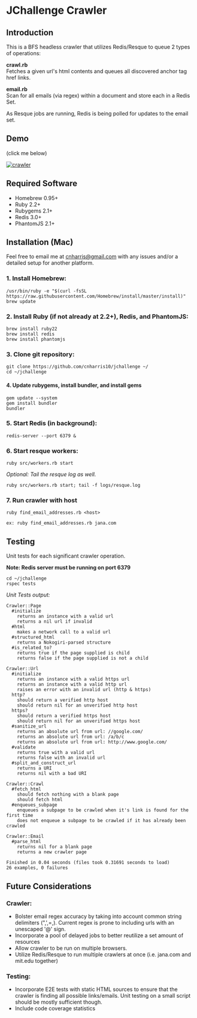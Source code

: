 # JChallenge Crawler

## Introduction

This is a BFS headless crawler that utilizes Redis/Resque to queue 2 types of operations:

**crawl.rb**<br/>
Fetches a given url's html contents and queues all discovered anchor tag href links.

**email.rb**<br/>
Scan for all emails (via regex) within a document and store each in a Redis Set.

As Resque jobs are running, Redis is being polled for updates to the email set.

## Demo

(click me below)

[![crawler](https://i.vimeocdn.com/video/569757392_400x300.png)](https://vimeo.com/165810300 "crawler")

## Required Software

* Homebrew 0.95+
* Ruby 2.2+
* Rubygems 2.1+
* Redis 3.0+
* PhantomJS 2.1+

## Installation (Mac)

Feel free to email me at cnharris@gmail.com with any issues and/or a detailed setup for another platform.  

### 1. Install Homebrew:

	/usr/bin/ruby -e "$(curl -fsSL https://raw.githubusercontent.com/Homebrew/install/master/install)"
	brew update

### 2. Install Ruby (if not already at 2.2+), Redis, and PhantomJS:

	brew install ruby22 
	brew install redis
	brew install phantomjs

### 3. Clone git repository:

	git clone https://github.com/cnharris10/jchallenge ~/
	cd ~/jchallenge

#### 4. Update rubygems, install bundler, and install gems
	
	gem update --system
	gem install bundler
	bundler

### 5. Start Redis (in background):

	redis-server --port 6379 &

### 6. Start resque workers:

	ruby src/workers.rb start
	
*Optional: Tail the resque log as well.*
	
	ruby src/workers.rb start; tail -f logs/resque.log

### 7. Run crawler with host

	ruby find_email_addresses.rb <host>
	
	ex: ruby find_email_addresses.rb jana.com
	

## Testing

Unit tests for each significant crawler operation.

**Note: Redis server must be running on port 6379**

	cd ~/jchallenge
	rspec tests
	
*Unit Tests output:*

	Crawler::Page
	  #initialize
	    returns an instance with a valid url
	    returns a nil url if invalid
	  #html
	    makes a network call to a valid url
	  #structured_html
	    returns a Nokogiri-parsed structure
	  #is_related_to?
	    returns true if the page supplied is child
	    returns false if the page supplied is not a child
	
	Crawler::Url
	  #initialize
	    returns an instance with a valid https url
	    returns an instance with a valid http url
	    raises an error with an invalid url (http & https)
	  http?
	    should return a verified http host
	    should return nil for an unverified http host
	  https?
	    should return a verified https host
	    should return nil for an unverified https host
	  #sanitize_url
	    returns an absolute url from url: //google.com/
	    returns an absolute url from url: /a/b/c
	    returns an absolute url from url: http://www.google.com/
	  #validate
	    returns true with a valid url
	    returns false with an invalid url
	  #split_and_construct_url
	    returns a URI
	    returns nil with a bad URI
	
	Crawler::Crawl
	  #fetch_html
	    should fetch nothing with a blank page
	    should fetch html
	  #enqueues_subpage
	    enqueues a subpage to be crawled when it's link is found for the first time
	    does not enqueue a subpage to be crawled if it has already been crawled
	
	Crawler::Email
	  #parse_html
	    returns nil for a blank page
	    returns a new crawler page
	
	Finished in 0.04 seconds (files took 0.31691 seconds to load)
	26 examples, 0 failures
	
## Future Considerations

### Crawler:
* Bolster email regex accuracy by taking into account common string delimiters (",',=,<space>). Current regex is prone to including urls with an unescaped '@' sign.
* Incorporate a pool of delayed jobs to better reutilize a set amount of resources
* Allow crawler to be run on multiple browsers.
* Utilize Redis/Resque to run multiple crawlers at once (i.e. jana.com and mit.edu together)

### Testing:
* Incorporate E2E tests with static HTML sources to ensure that the crawler is finding all possible links/emails.  Unit testing on a small script should be mostly sufficient though.
* Include code coverage statistics
	
	